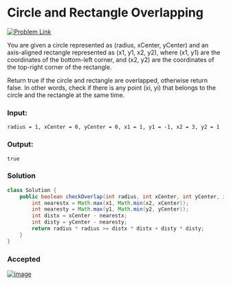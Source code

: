 # Circle and Rectangle Overlapping
[![Problem Link](https://upload.wikimedia.org/wikipedia/commons/6/69/LeetCode_logo.png)](https://leetcode.com/problems/circle-and-rectangle-overlapping/)


You are given a circle represented as (radius, xCenter, yCenter) and an axis-aligned rectangle represented as (x1, y1, x2, y2), where (x1, y1) are the coordinates of the bottom-left corner, and (x2, y2) are the coordinates of the top-right corner of the rectangle.

Return true if the circle and rectangle are overlapped, otherwise return false. In other words, check if there is any point (xi, yi) that belongs to the circle and the rectangle at the same time.

### Input:
```radius = 1, xCenter = 0, yCenter = 0, x1 = 1, y1 = -1, x2 = 3, y2 = 1```

### Output:
```true```

### Solution
```java
class Solution {
    public boolean checkOverlap(int radius, int xCenter, int yCenter, int x1, int y1, int x2, int y2) {
        int nearestx = Math.max(x1, Math.min(x2, xCenter));
        int nearesty = Math.max(y1, Math.min(y2, yCenter));
        int distx = xCenter - nearestx;
        int disty = yCenter - nearesty;
        return radius * radius >= distx * distx + disty * disty;
    }
}
```

### Accepted
[![image](https://user-images.githubusercontent.com/44930179/148939947-7f0c69cb-e9e0-4318-952d-2e23c48f0100.png)](https://leetcode.com/problems/circle-and-rectangle-overlapping/submissions/1496250913)
